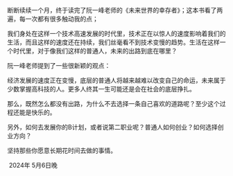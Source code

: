 断断续续一个月，终于读完了阮一峰老师的《未来世界的幸存者》；这本书看了两遍，每一次都有很多触动我的点；

我们身处在这样一个技术高速发展的时代里，技术正在以惊人的速度影响着我们的生活，而且这样的速度还在持续，我们丝毫看不到技术变慢的趋势。生活在这样一个时代里，对于像我们这样的普通人，未来的出路到底在哪里？

阮一峰老师提到了一些很新颖的观点：

经济发展的速度正在变慢，底层的普通人将越来越难以改变自己的命运，未来属于少数掌握高科技的人。更多人终其一生可能还是会在社会的底层挣扎。

那么，既然怎么都没有出路，为什么不去选择一条自己喜欢的道路呢？至少这个过程还能是快乐的。

另外，如何去发展你的B计划，或者说第二职业呢？普通人如何创业？如何选择创业方向？

坚持那些你愿意长期花时间去做的事情。

​																																															2024年 5月6日晚

